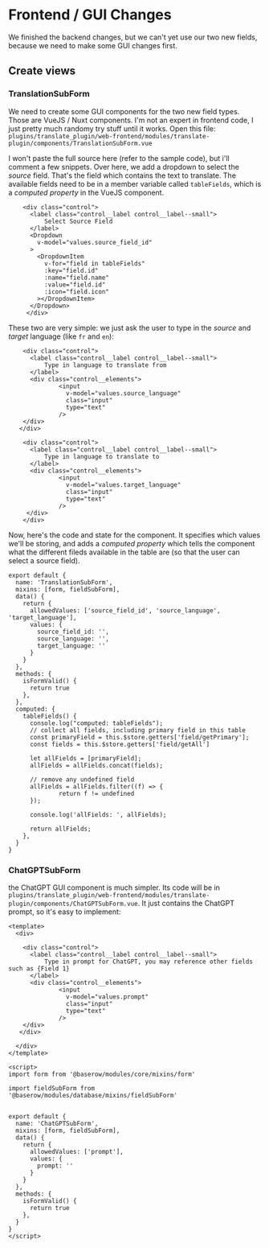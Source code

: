 # Frontend / GUI Changes

We finished the backend changes, but we can't yet use our two new fields, because we need to make some GUI changes first. 

## Create views
### TranslationSubForm
We need to create some GUI components for the two new field types. Those are VueJS / Nuxt components. I'm not an expert in frontend code, I just pretty much randomy try stuff until it works. Open this file:
`plugins/translate_plugin/web-frontend/modules/translate-plugin/components/TranslationSubForm.vue`

I won't paste the full source here (refer to the sample code), but i'll comment a few snippets. Over here, we add a dropdown to select the *source* field. That's the field which contains the text to translate. The available fields need to be in a member variable called `tableFields`, which is a *computed property* in the VueJS component.
```
    <div class="control">
      <label class="control__label control__label--small">
          Select Source Field
      </label>
      <Dropdown
        v-model="values.source_field_id"
      >
        <DropdownItem
          v-for="field in tableFields"
          :key="field.id"
          :name="field.name"
          :value="field.id"
          :icon="field.icon"
        ></DropdownItem>
      </Dropdown>
     </div>
```
These two are very simple: we just ask the user to type in the *source* and *target* language (like `fr` and `en`):
```
    <div class="control">
      <label class="control__label control__label--small">
          Type in language to translate from
      </label>      
      <div class="control__elements">
              <input
                v-model="values.source_language"
                class="input"
                type="text"
              />
    </div>
   </div>

    <div class="control">
      <label class="control__label control__label--small">
          Type in language to translate to
      </label>      
      <div class="control__elements">
              <input
                v-model="values.target_language"
                class="input"
                type="text"
              />
     </div>
    </div>
```

Now, here's the code and state for the component. It specifies which values we'll be storing, and adds a *computed property* which tells the component what the different fileds available in the table are (so that the user can select a source field).
```
export default {
  name: 'TranslationSubForm',
  mixins: [form, fieldSubForm],
  data() {
    return {
      allowedValues: ['source_field_id', 'source_language', 'target_language'],
      values: {
        source_field_id: '',
        source_language: '',
        target_language: ''
      }
    }
  },
  methods: {
    isFormValid() {
      return true
    },
  },
  computed: {
    tableFields() {
      console.log("computed: tableFields");
      // collect all fields, including primary field in this table
      const primaryField = this.$store.getters['field/getPrimary'];
      const fields = this.$store.getters['field/getAll']

      let allFields = [primaryField];
      allFields = allFields.concat(fields);
      
      // remove any undefined field
      allFields = allFields.filter((f) => {
              return f != undefined
      });

      console.log('allFields: ', allFields);

      return allFields;
    },
  }  
}
```

### ChatGPTSubForm
the ChatGPT GUI component is much simpler. Its code will be in `plugins/translate_plugin/web-frontend/modules/translate-plugin/components/ChatGPTSubForm.vue`. It just contains the ChatGPT prompt, so it's easy to implement:
```
<template>
  <div>

    <div class="control">
      <label class="control__label control__label--small">
          Type in prompt for ChatGPT, you may reference other fields such as {Field 1}
      </label>      
      <div class="control__elements">
              <input
                v-model="values.prompt"
                class="input"
                type="text"
              />
    </div>
   </div>

  </div>
</template>

<script>
import form from '@baserow/modules/core/mixins/form'

import fieldSubForm from '@baserow/modules/database/mixins/fieldSubForm'


export default {
  name: 'ChatGPTSubForm',
  mixins: [form, fieldSubForm],
  data() {
    return {
      allowedValues: ['prompt'],
      values: {
        prompt: ''
      }
    }
  },
  methods: {
    isFormValid() {
      return true
    },
  }  
}
</script>
```